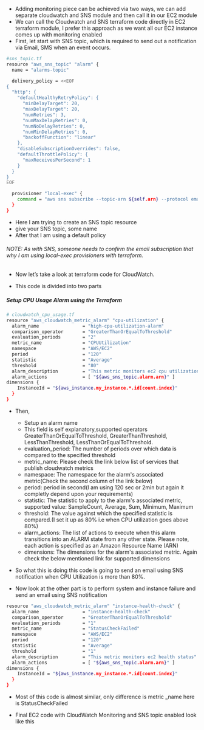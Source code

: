 * Adding monitoring piece can be achieved via two ways, we can add separate cloudwatch and SNS module and then call it in our EC2 module
* We can call the Cloudwatch and SNS terraform code directly in EC2 terraform module, I prefer this approach as we want all our EC2 instance comes up with monitoring enabled
* First, let start with SNS topic, which is required to send out a notification via Email, SMS when an event occurs.

```sh
#sns_topic.tf
resource "aws_sns_topic" "alarm" {
  name = "alarms-topic"

  delivery_policy = <<EOF
{
  "http": {
    "defaultHealthyRetryPolicy": {
      "minDelayTarget": 20,
      "maxDelayTarget": 20,
      "numRetries": 3,
      "numMaxDelayRetries": 0,
      "numNoDelayRetries": 0,
      "numMinDelayRetries": 0,
      "backoffFunction": "linear"
    },
    "disableSubscriptionOverrides": false,
    "defaultThrottlePolicy": {
      "maxReceivesPerSecond": 1
    }
  }
}
EOF

  provisioner "local-exec" {
    command = "aws sns subscribe --topic-arn ${self.arn} --protocol email --notification-endpoint ${var.alarms_email}"
  }
}
```

* Here I am trying to create an SNS topic resource
* give your SNS topic, some name
* After that I am using a default policy

###### NOTE: As with SNS, someone needs to confirm the email subscription that why I am using local-exec provisioners with terraform.

* Now let’s take a look at terraform code for CloudWatch.

* This code is divided into two parts

##### Setup CPU Usage Alarm using the Terraform

```sh
# cloudwatch_cpu_usage.tf
resource "aws_cloudwatch_metric_alarm" "cpu-utilization" {
  alarm_name                = "high-cpu-utilization-alarm"
  comparison_operator       = "GreaterThanOrEqualToThreshold"
  evaluation_periods        = "2"
  metric_name               = "CPUUtilization"
  namespace                 = "AWS/EC2"
  period                    = "120"
  statistic                 = "Average"
  threshold                 = "80"
  alarm_description         = "This metric monitors ec2 cpu utilization"
  alarm_actions             = [ "${aws_sns_topic.alarm.arn}" ]
dimensions {
    InstanceId = "${aws_instance.my_instance.*.id[count.index}"
  }
}
```

* Then,
    * Setup an alarm name
    * This field is self explanatory,supported operators GreaterThanOrEqualToThreshold, GreaterThanThreshold, LessThanThreshold, LessThanOrEqualToThreshold.
    * evaluation_period: The number of periods over which data is compared to the specified threshold
    * metric_name: Please check the link below list of services that publish cloudwatch metrics
    * namespace: The namespace for the alarm's associated metric(Check the second column of the link below)
    * period: period in second(I am using 120 sec or 2min but again it completly depend upon your requirements)
    * statistic: The statistic to apply to the alarm's associated metric, supported value: SampleCount, Average, Sum, Minimum, Maximum
    * threshold: The value against which the specified statistic is compared.(I set it up as 80% i.e when CPU utilization goes above 80%)
    * alarm_actions: The list of actions to execute when this alarm transitions into an ALARM state from any other state. Please note, each action is specified as an Amazon Resource Name (ARN)
    * dimensions: The dimensions for the alarm's associated metric. Again check the below mentioned link for supported dimensions

* So what this is doing this code is going to send an email using SNS notification when CPU Utilization is more than 80%.
* Now look at the other part is to perform system and instance failure and send an email using SNS notification

```sh
resource "aws_cloudwatch_metric_alarm" "instance-health-check" {
  alarm_name                = "instance-health-check"
  comparison_operator       = "GreaterThanOrEqualToThreshold"
  evaluation_periods        = "1"
  metric_name               = "StatusCheckFailed"
  namespace                 = "AWS/EC2"
  period                    = "120"
  statistic                 = "Average"
  threshold                 = "1"
  alarm_description         = "This metric monitors ec2 health status"
  alarm_actions             = [ "${aws_sns_topic.alarm.arn}" ]
dimensions {
    InstanceId = "${aws_instance.my_instance.*.id[count.index}"
  }
}
```
* Most of this code is almost similar, only difference is metric _name here is StatusCheckFailed


* Final EC2 code with CloudWatch Monitoring and SNS topic enabled look like this